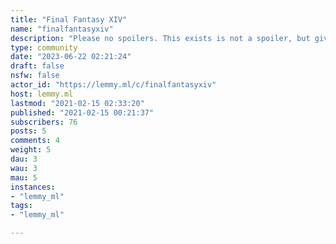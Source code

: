 ```yaml
---
title: "Final Fantasy XIV" 
name: "finalfantasyxiv"
description: "Please no spoilers. This exists is not a spoiler, but giving enough context that people can guess a twist is."
type: community
date: "2023-06-22 02:21:24"
draft: false
nsfw: false
actor_id: "https://lemmy.ml/c/finalfantasyxiv"
host: lemmy.ml
lastmod: "2021-02-15 02:33:20"
published: "2021-02-15 00:21:37"
subscribers: 76
posts: 5
comments: 4
weight: 5
dau: 3
wau: 3
mau: 5
instances:
- "lemmy_ml"
tags: 
- "lemmy_ml"

---
```

